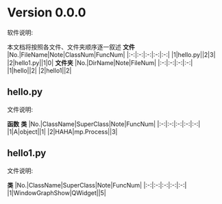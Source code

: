 # Version 0.0.0
软件说明: 



本文档将按照各文件、文件夹顺序逐一叙述
__文件__
|No.|FileName|Note|ClassNum|FuncNum|
|:-:|:-:|:-:|:-:|:-:|
|1|hello.py||2|3|
|2|hello1.py||1|0|
__文件夹__
|No.|DirName|Note|FileNum|
|:-:|:-:|:-:|:-:|
|1|hello||2|
|2|hello1||2|
## hello.py
文件说明:



__函数__
__类__
|No.|ClassName|SuperClass|Note|FuncNum|
|:-:|:-:|:-:|:-:|:-:|
|1|A|object||1|
|2|HAHA|mp.Process||3|
## hello1.py
文件说明:



__类__
|No.|ClassName|SuperClass|Note|FuncNum|
|:-:|:-:|:-:|:-:|:-:|
|1|WindowGraphShow|QWidget||5|
